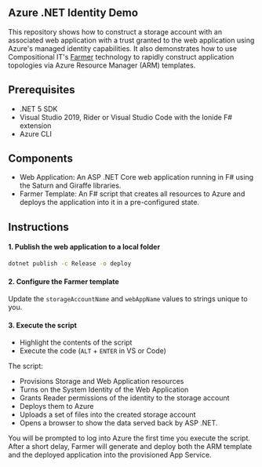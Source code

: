 ## Azure .NET Identity Demo
This repository shows how to construct a storage account with an associated web application with
a trust granted to the web application using Azure's managed identity capabilities. It also
demonstrates how to use Compositional IT's [Farmer](https://compositionalit.github.io/farmer/) technology
to rapidly construct application topologies via Azure Resource Manager (ARM) templates.

## Prerequisites
* .NET 5 SDK
* Visual Studio 2019, Rider or Visual Studio Code with the Ionide F# extension
* Azure CLI

## Components
* Web Application: An ASP .NET Core web application running in F# using the Saturn and Giraffe libraries.
* Farmer Template: An F# script that creates all resources to Azure and deploys the application into it in a pre-configured state.

## Instructions
#### 1. Publish the web application to a local folder
```cmd
dotnet publish -c Release -o deploy
```

#### 2. Configure the Farmer template
Update the `storageAccountName` and `webAppName` values to strings unique to you.

#### 3. Execute the script
* Highlight the contents of the script
* Execute the code (`ALT` + `ENTER` in VS or Code)

The script:

* Provisions Storage and Web Application resources
* Turns on the System Identity of the Web Application
* Grants Reader permissions of the identity to the storage account
* Deploys them to Azure
* Uploads a set of files into the created storage account
* Opens a browser to show the data served back by ASP .NET.

You will be prompted to log into Azure the first time you execute the script. After a short delay,
Farmer will generate and deploy both the ARM template and the deployed application into the provisioned
App Service.